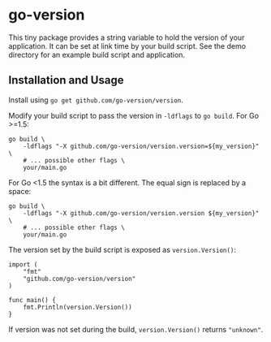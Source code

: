 # go-version

This tiny package provides a string variable to hold the version of your
application. It can be set at link time by your build script. See the demo
directory for an example build script and application.

## Installation and Usage

Install using `go get github.com/go-version/version`.

Modify your build script to pass the version in `-ldflags` to `go build`. For
Go >=1.5:

    go build \
        -ldflags "-X github.com/go-version/version.version=${my_version}" \
        # ... possible other flags \
        your/main.go

For Go <1.5 the syntax is a bit different. The equal sign is replaced by a
space:

    go build \
        -ldflags "-X github.com/go-version/version.version ${my_version}" \
        # ... possible other flags \
        your/main.go

The version set by the build script is exposed as `version.Version()`:

    import (
        "fmt"
        "github.com/go-version/version"
    )

    func main() {
        fmt.Println(version.Version())
    }

If version was not set during the build, `version.Version()` returns
`"unknown"`.
